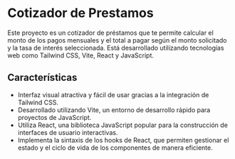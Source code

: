 # Cotizador de Prestamos
Este proyecto es un cotizador de préstamos que te permite calcular el monto de los pagos mensuales y el total a pagar según el monto solicitado y la tasa de interés seleccionada. Está desarrollado utilizando tecnologías web como Tailwind CSS, Vite, React y JavaScript.

## Características
- Interfaz visual atractiva y fácil de usar gracias a la integración de Tailwind CSS.
- Desarrollado utilizando Vite, un entorno de desarrollo rápido para proyectos de JavaScript.
- Utiliza React, una biblioteca JavaScript popular para la construcción de interfaces de usuario interactivas.
- Implementa la sintaxis de los hooks de React, que permiten gestionar el estado y el ciclo de vida de los componentes de manera eficiente.